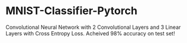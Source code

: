 # MNIST-Classifier-Pytorch
Convolutional Neural Network with 2 Convolutional Layers and 3 Linear Layers with Cross Entropy Loss. Acheived 98% accuracy on test set!
